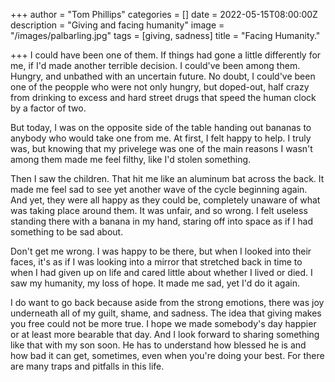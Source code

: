 +++
author = "Tom Phillips"
categories = []
date = 2022-05-15T08:00:00Z
description = "Giving and facing humanity"
image = "/images/palbarling.jpg"
tags = [giving, sadness]
title = "Facing Humanity."

+++
I could have been one of them. If things had gone a little differently for me, if I'd made another terrible decision. I could've been among them. Hungry, and unbathed with an uncertain future. No doubt, I could've been one of the peopple who were not only hungry, but doped-out, half crazy from drinking to excess and hard street drugs that speed the human clock by a factor of two.

But today, I was on the opposite side of the table handing out bananas to anybody who would take one from me. At first, I felt happy to help. I truly was, but knowing that my privelege was one of the main reasons I wasn't among them made me feel filthy, like I'd stolen something.

Then I saw the children. That hit me like an aluminum bat across the back. It made me feel sad to see yet another wave of the cycle beginning again. And yet, they were all happy as they could be, completely unaware of what was taking place around them. It was unfair, and so wrong. I felt useless standing there with a banana in my hand, staring off into space as if I had something to be sad about.

Don't get me wrong. I was happy to be there, but when I looked into their faces, it's as if I was looking into a mirror that stretched back in time to when I had given up on life and cared little about whether I lived or died. I saw my humanity, my loss of hope. It made me sad, yet I'd do it again.

I do want to go back because aside from the strong emotions, there was joy underneath all of my guilt, shame, and sadness. The idea that giving makes you free could not be more true. I hope we made somebody's day happier or at least more bearable that day. And I look forward to sharing something like that with my son soon. He has to understand how blessed he is and how bad it can get, sometimes, even when you're doing your best. For there are many traps and pitfalls in this life.

